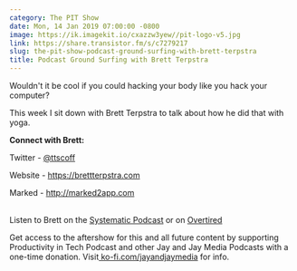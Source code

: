 ```yaml
---
category: The PIT Show
date: Mon, 14 Jan 2019 07:00:00 -0800
image: https://ik.imagekit.io/cxazzw3yew//pit-logo-v5.jpg
link: https://share.transistor.fm/s/c7279217
slug: the-pit-show-podcast-ground-surfing-with-brett-terpstra
title: Podcast Ground Surfing with Brett Terpstra
---
```


<p>Wouldn't it be cool if you could hacking your body like you hack your computer?</p><p>This week I sit down with Brett Terpstra to talk about how he did that with yoga.</p><p><strong>Connect with Brett:</strong></p><p>Twitter - <a href="https://twitter.com/ttscoff">@ttscoff</a></p><p>Website - <a href="https://brettterpstra.com/">https://brettterpstra.com</a></p><p>Marked - <a href="http://marked2app.com/">http://marked2app.com<br /></a><br /></p><p>Listen to Brett on the <a href="https://esn.fm/systematic/">Systematic Podcast</a> or on <a href="https://esn.fm/overtired">Overtired</a></p><p>Get access to the aftershow for this and all future content by supporting Productivity in Tech Podcast and other Jay and Jay Media Podcasts with a one-time donation. Visit<a href="https://ko-fi.com/jayandjaymedia"> ko-fi.com/jayandjaymedia</a> for info.</p><p><a href="https://esn.fm/overtired"><br /></a><br /></p>